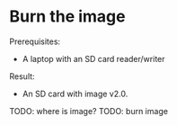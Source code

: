 # Burn the image

Prerequisites:

* A laptop with an SD card reader/writer

Result:

* An SD card with image v2.0.


TODO: where is image?
TODO: burn image
